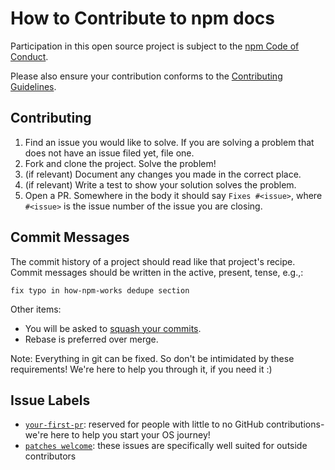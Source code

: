 # How to Contribute to npm docs

Participation in this open source project is subject to the
[npm Code of Conduct].

Please also ensure your contribution conforms to the [Contributing Guidelines].

## Contributing

1. Find an issue you would like to solve. If you are solving a problem
   that does not have an issue filed yet, file one.
2. Fork and clone the project. Solve the problem!
3. (if relevant) Document any changes you made in the correct place.
4. (if relevant) Write a test to show your solution solves the problem.
5. Open a PR. Somewhere in the body it should say `Fixes #<issue>`, 
    where `#<issue>` is the issue number of the issue you are closing.

## Commit Messages

The commit history of a project should read like that project's recipe.
Commit messages should be written in the active, present, tense, e.g.,:

`fix typo in how-npm-works dedupe section`

Other items:
- You will be asked to [squash your commits].
- Rebase is preferred over merge.

Note: Everything in git can be fixed. So don't be intimidated by these
requirements! We're here to help you through it, if you need it :)

## Issue Labels

- [`your-first-pr`][1]: reserved for people with little to no
  GitHub contributions- we're here to help you start your OS journey!
- [`patches welcome`][2]: these issues are specifically well suited
  for outside contributors

[1]: https://github.com/npm/docs/labels/your-first-pr
[2]: https://github.com/npm/docs/labels/patches%20welcome
[npm Code of Conduct]: https://www.npmjs.com/policies/conduct
[Contributing Guidelines]: https://github.com/npm/npm/wiki/Contributing-Guidelines
[squash your commits]: http://blog.steveklabnik.com/posts/2012-11-08-how-to-squash-commits-in-a-github-pull-request
